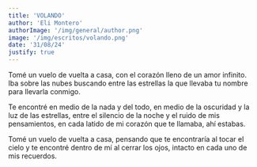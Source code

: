 ```yaml
---
title: 'VOLANDO'
author: 'Eli Montero'
authorImage: '/img/general/author.png'
image: '/img/escritos/volando.png'
date: '31/08/24'
justify: true
---
```

Tomé un vuelo de vuelta a casa, con el corazón lleno de un amor infinito.
Iba sobre las nubes buscando entre las estrellas la que llevaba tu nombre para llevarla conmigo. 

Te encontré en medio de la nada y del todo,
en medio de la oscuridad y la luz de las estrellas, 
entre el silencio de la noche y el ruido de mis pensamientos,
en cada latido de mi corazón que te llamaba, ahí estabas. 

Tomé un vuelo de vuelta a casa, pensando que te encontraría al tocar el cielo
y te encontré dentro de mí al cerrar los ojos, intacto en cada uno de mis recuerdos.